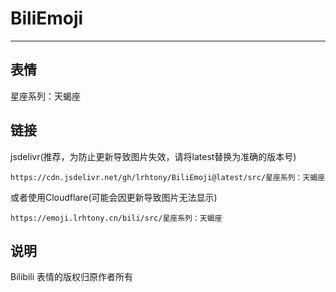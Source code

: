 # BiliEmoji
---
## 表情
星座系列：天蝎座
## 链接
jsdelivr(推荐，为防止更新导致图片失效，请将latest替换为准确的版本号)
```
https://cdn.jsdelivr.net/gh/lrhtony/BiliEmoji@latest/src/星座系列：天蝎座
```
或者使用Cloudflare(可能会因更新导致图片无法显示)
```
https://emoji.lrhtony.cn/bili/src/星座系列：天蝎座
```
## 说明
Bilibili 表情的版权归原作者所有
